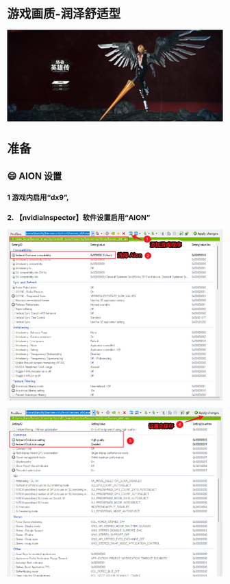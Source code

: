 # 游戏画质-润泽舒适型

![](https://raw.githubusercontent.com/Parantric/picture-bed/main/202303170230938.png)

# 准备

## :smile: AION 设置

### 1 游戏内启用“dx9”,

### 2. 【nvidiaInspector】软件设置启用“AION”

![](https://raw.githubusercontent.com/Parantric/picture-bed/main/202303170239389.png)

![](https://raw.githubusercontent.com/Parantric/picture-bed/main/202303170241155.png)



